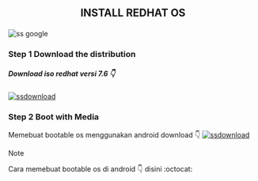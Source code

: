 <h2><p align="center">INSTALL REDHAT OS</h2>

![ss google](https://i0.wp.com/www.webpronews.com/wp-content/uploads/2023/06/Red-Hat-Logo-1.jpg)

### Step 1 Download  the distribution

##### Download iso redhat versi 7.6 👇

[![ssdownload](https://nobita-gamerz.github.io/img-asset/Download.png)](https://sfl.gl/wHIyhkdV)

### Step 2 Boot with Media

Memebuat bootable os menggunakan android download 👇
[![ssdownload](https://nobita-gamerz.github.io/img-asset/Download.png)](https://play.google.com/store/apps/details?id=eu.depau.etchdroid&hl=en)

>[!NOTE]
>Cara memebuat bootable os di android 👇
> disini :octocat: 



